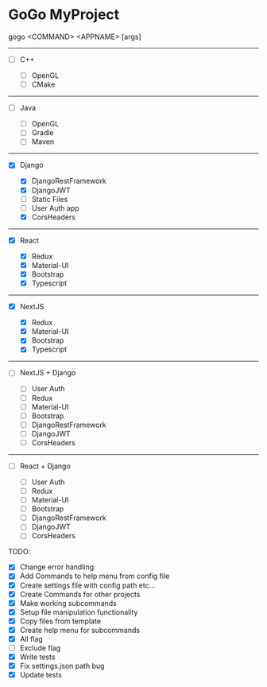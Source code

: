# GoGo MyProject

gogo \<COMMAND> \<APPNAME> [args]

---

- [ ] C++

  - [ ] OpenGL
  - [ ] CMake

---

- [ ] Java

  - [ ] OpenGL
  - [ ] Gradle
  - [ ] Maven

---

- [x] Django

  - [x] DjangoRestFramework
  - [x] DjangoJWT
  - [ ] Static Files
  - [ ] User Auth app
  - [x] CorsHeaders

---

- [x] React

  - [x] Redux
  - [x] Material-UI
  - [x] Bootstrap
  - [x] Typescript

---

- [x] NextJS

  - [x] Redux
  - [x] Material-UI
  - [x] Bootstrap
  - [x] Typescript

---

- [ ] NextJS + Django

  - [ ] User Auth
  - [ ] Redux
  - [ ] Material-UI
  - [ ] Bootstrap
  - [ ] DjangoRestFramework
  - [ ] DjangoJWT
  - [ ] CorsHeaders

---

- [ ] React + Django

  - [ ] User Auth
  - [ ] Redux
  - [ ] Material-UI
  - [ ] Bootstrap
  - [ ] DjangoRestFramework
  - [ ] DjangoJWT
  - [ ] CorsHeaders

TODO:

- [x] Change error handling
- [x] Add Commands to help menu from config file
- [x] Create settings file with config path etc...
- [x] Create Commands for other projects
- [x] Make working subcommands
- [x] Setup file manipulation functionality
- [x] Copy files from template
- [x] Create help menu for subcommands
- [x] All flag
- [ ] Exclude flag
- [x] Write tests
- [x] Fix settings.json path bug
- [x] Update tests